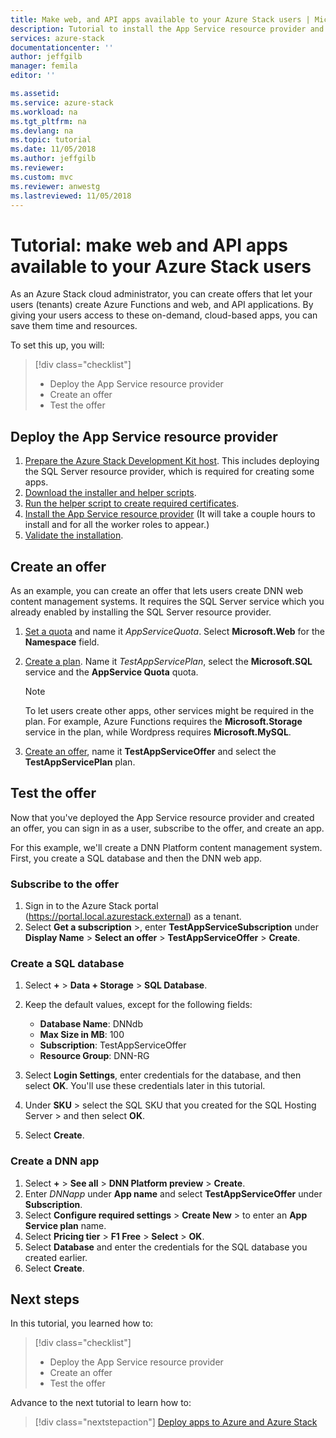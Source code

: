 ```yaml
---
title: Make web, and API apps available to your Azure Stack users | Microsoft Docs
description: Tutorial to install the App Service resource provider and create offers that give your Azure Stack users the ability to create web, and API apps.
services: azure-stack
documentationcenter: ''
author: jeffgilb
manager: femila
editor: ''

ms.assetid:
ms.service: azure-stack
ms.workload: na
ms.tgt_pltfrm: na
ms.devlang: na
ms.topic: tutorial
ms.date: 11/05/2018
ms.author: jeffgilb
ms.reviewer: 
ms.custom: mvc
ms.reviewer: anwestg
ms.lastreviewed: 11/05/2018
---
```

# Tutorial: make web and API apps available to your Azure Stack users

As an Azure Stack cloud administrator, you can create offers that let your users (tenants) create Azure Functions and web, and API applications. By giving your users access to these on-demand, cloud-based apps, you can save them time and resources.

To set this up, you will:

> [!div class="checklist"]
> * Deploy the App Service resource provider
> * Create an offer
> * Test the offer

## Deploy the App Service resource provider

1. [Prepare the Azure Stack Development Kit host](azure-stack-app-service-before-you-get-started.md). This includes deploying the SQL Server resource provider, which is required for creating some apps.
2. [Download the installer and helper scripts](azure-stack-app-service-deploy.md).
3. [Run the helper script to create required certificates](azure-stack-app-service-deploy.md).
4. [Install the App Service resource provider](azure-stack-app-service-deploy.md) (It will take a couple hours to install and for all the worker roles to appear.)
5. [Validate the installation](azure-stack-app-service-deploy.md#validate-the-app-service-on-azure-stack-installation).

## Create an offer

As an example, you can create an offer that lets users create DNN web content management systems. It requires the SQL Server service which you already enabled by installing the SQL Server resource provider.

1.	[Set a quota](azure-stack-setting-quotas.md) and name it *AppServiceQuota*. Select **Microsoft.Web** for the **Namespace** field.
2.	[Create a plan](azure-stack-create-plan.md). Name it *TestAppServicePlan*, select the **Microsoft.SQL** service and the **AppService Quota** quota.

    > [!NOTE]
    > To let users create other apps, other services might be required in the plan. For example, Azure Functions requires the **Microsoft.Storage** service in the plan, while Wordpress requires **Microsoft.MySQL**.

3.	[Create an offer](azure-stack-create-offer.md), name it **TestAppServiceOffer** and select the **TestAppServicePlan** plan.

## Test the offer

Now that you've deployed the App Service resource provider and created an offer, you can sign in as a user, subscribe to the offer, and create an app.

For this example, we'll create a DNN Platform content management system. First, you create a SQL database and then the DNN web app.

### Subscribe to the offer

1. Sign in to the Azure Stack portal (https://portal.local.azurestack.external) as a tenant.
2. Select **Get a subscription** >, enter **TestAppServiceSubscription** under **Display Name** > **Select an offer** > **TestAppServiceOffer** > **Create**.

### Create a SQL database

1. Select **+** > **Data + Storage** > **SQL Database**.
2. Keep the default values, except for the following fields:

    - **Database Name**: DNNdb
    - **Max Size in MB**: 100
    - **Subscription**: TestAppServiceOffer
    - **Resource Group**: DNN-RG

3. Select **Login Settings**, enter credentials for the database, and then select **OK**. You'll use these credentials later in this tutorial.
4. Under **SKU** > select the SQL SKU that you created for the SQL Hosting Server > and then select **OK**.
5. Select **Create**.

### Create a DNN app

1. Select **+** > **See all** > **DNN Platform preview** > **Create**.
2. Enter *DNNapp* under **App name** and select **TestAppServiceOffer** under **Subscription**.
3. Select **Configure required settings** > **Create New** > to enter an **App Service plan** name.
4. Select **Pricing tier** > **F1 Free** > **Select** > **OK**.
5. Select **Database** and enter the credentials for the SQL database you created earlier.
6. Select **Create**.

## Next steps

In this tutorial, you learned how to:

> [!div class="checklist"]
> * Deploy the App Service resource provider
> * Create an offer
> * Test the offer

Advance to the next tutorial to learn how to:

> [!div class="nextstepaction"]
> [Deploy apps to Azure and Azure Stack](user/azure-stack-solution-pipeline.md)
